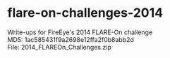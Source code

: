 # flare-on-challenges-2014
Write-ups for FireEye's 2014 FLARE-On challenge  
MD5: 1ac585431f9a2698e12ffa2f0b8abb2d  
File: 2014_FLAREOn_Challenges.zip  